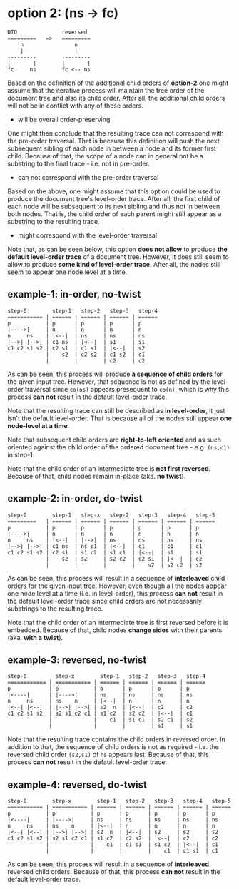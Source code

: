 
<!-- ======================================================================= -->
# option 2: (ns -> fc)

```
DTO              reversed
=========   =>   =========
    n                n
    |                |
---------        ---------
|       |        |       |
fc     ns        fc <-- ns
```

Based on the definition of the additional child orders of **option-2** one
might assume that the iterative process will maintain the tree order of the
document tree and also its child order. After all, the additional child
orders will not be in conflict with any of these orders.

* will be overall order-preserving

One might then conclude that the resulting trace can not correspond with
the pre-order traversal. That is because this definition will push the next
subsequent sibling of each node in between a node and its former first child.
Because of that, the scope of a node can in general not be a substring to
the final trace - i.e. not in pre-order.

* can not correspond with the pre-order traversal

Based on the above, one might assume that this option could be used to
produce the document tree's level-order trace. After all, the first child
of each node will be subsequent to its next sibling and thus not in between
both nodes. That is, the child order of each parent might still appear as
a substring to the resulting trace.

* might correspond with the level-order traversal

Note that, as can be seen below, this option **does not allow** to produce
**the default level-order trace** of a document tree. However, it does still
seem to allow to produce **some kind of level-order trace**. After all, the
nodes still seem to appear one node level at a time.

<!-- ======================================================================= -->
## example-1: in-order, no-twist

```
step-0        step-1   step-2   step-3   step-4
=========== | ====== | ====== | ====== | ======
p           | p      | p      | p      | p
|---->|     | n      | n      | n      | n
n     ns    | |<--|  | ns     | ns     | ns
|-->| |-->| | c1 ns  | |<--|  | s1     | s1
c1 c2 s1 s2 | c2 s1  | c1 s1  | |<--|  | s2
            |    s2  | c2 s2  | c1 s2  | c1
            |        |        | c2     | c2
```

As can be seen, this process will produce **a sequence of child orders**
for the given input tree. However, that sequence is not as defined by the
level-order traversal since `co(ns)` appears presequent to `co(n)`, which
is why this process **can not** result in the default level-order trace.

Note that the resulting trace can still be described as **in level-order**,
it just isn't the default level-order. That is because all of the nodes
still appear **one node-level at a time**.

Note that subsequent child orders are **right-to-left oriented** and as
such oriented against the child order of the ordered document tree -
e.g. `(ns,c1)` in step-1.

Note that the child order of an intermediate tree is **not first reversed**.
Because of that, child nodes remain in-place (aka. **no twist**).

<!-- ======================================================================= -->
## example-2: in-order, do-twist

```
step-0        step-1   step-x   step-2   step-3   step-4   step-5
=========   | ====== | ====== | ====== | ====== | ====== | ======
p           | p      | p      | p      | p      | p      | p
|---->|     | n      | n      | n      | n      | n      | n
n     ns    | |<--|  | |-->|  | ns     | ns     | ns     | ns
|-->| |-->| | c1 ns  | ns c1  | |<--|  | c1     | c1     | c1
c1 c2 s1 s2 | c2 s1  | s1 c2  | s1 c1  | |<--|  | s1     | s1
            |    s2  | s2     | s2 c2  | c2 s1  | |<--|  | c2
            |        |        |        |    s2  | s2 c2  | s2
```

As can be seen, this process will result in a sequence of **interleaved**
child orders for the given input tree. However, even though all the nodes
appear one node level at a time (i.e. in level-order), this process
**can not** result in the default level-order trace since child orders
are not necessarily substrings to the resulting trace.

Note that the child order of an intermediate tree is first reversed before
it is embedded. Because of that, child nodes **change sides** with their
parents (aka. **with a twist**).

<!-- ======================================================================= -->
## example-3: reversed, no-twist

```
step-0         step-x        step-1   step-2   step-3   step-4
============ | =========== | ====== | ====== | ====== | ======
p            | p           | p      | p      | p      | p
|<----|      | |---->|     | ns     | ns     | ns     | ns
n     ns     | ns    n     | |<--|  | n      | n      | n
|<--| |<--|  | |-->| |-->| | s2  n  | |<--|  | c2     | c2
c1 c2 s1 s2  | s2 s1 c2 c1 | s1 c2  | s2 c2  | |<--|  | c1
             |             |    c1  | s1 c1  | s2 c1  | s2
             |             |        |        | s1     | s1
```

Note that the resulting trace contains the child orders in reversed order.
In addition to that, the sequence of child orders is not as required -
i.e. the reversed child order `(s2,s1)` of `ns` appears last. Because of
that, this process **can not** result in the default level-order trace.

<!-- ======================================================================= -->
## example-4: reversed, do-twist

```
step-0        step-x        step-1   step-2   step-3   step-4   step-5
=========== | =========== | ====== | ====== | ====== | ====== | ======
p           | p           | p      | p      | p      | p      | p
|<----|     | |---->|     | ns     | ns     | ns     | ns     | ns
n     ns    | ns    n     | |<--|  | n      | n      | n      | n
|<--| |<--| | |-->| |-->| | s2  n  | |<--|  | s2     | s2     | s2
c1 c2 s1 s2 | s2 s1 c2 c1 | s1 c2  | c2 s2  | |<--|  | c2     | c2
            |             |    c1  | c1 s1  | s1 c2  | |<--|  | s1
            |             |        |        |    c1  | c1 s1  | c1
```

As can be seen, this process will result in a sequence of **interleaved**
reversed child orders. Because of that, this process **can not** result in
the default level-order trace.
